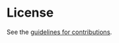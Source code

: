 # License

See the
[guidelines for contributions](https://github.com/ietf-wg-ccwg/draft-cardwell-ccwg-bbr/blob/main/CONTRIBUTING.md).

